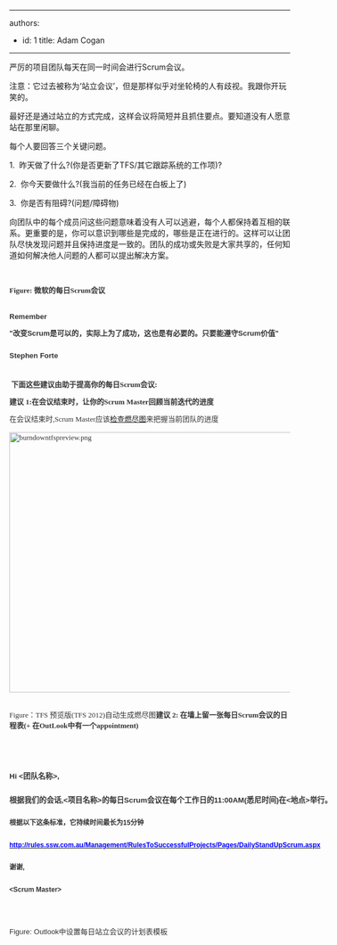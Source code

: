 

---
authors:
  - id: 1
    title: Adam Cogan
---




<span class='intro'> ​严厉的项目团队每天在同一时间会进行Scrum会议。<p>注意：它过去被称为‘站立会议’，但是那样似乎对坐轮椅的人有歧视。我跟你开玩笑的。</p>
<p>最好还是通过站立的方式完成，这样会议将简短并且抓住要点。要知道没有人愿意站在那里闲聊。</p>
<p>每个人要回答三个关键问题。</p> </span>

<p>​1.&#160; 昨天做了什么?(你是否更新了TFS/其它跟踪系统的工作项)?</p>
<p>2.&#160; 你今天要做什么?(我当前的任务已经在白板上了)</p>
<p>3.&#160; 你是否有阻碍?(问题/障碍物)</p>
<p>向团队中的每个成员问这些问题意味着没有人可以逃避，每个人都保持着互相的联系。更重要的是，你可以意识到哪些是完成的，哪些是正在进行的。这样可以让团队尽快发现问题并且保持进度是一致的。团队的成功或失败是大家共享的，任何知道如何解决他人问题的人都可以提出解决方案。</p>
<p>&#160;</p>
<div style="line-height&#58;18px;"><font color="#333333"><font face="Verdana"><font size="2"><font color="#333333"><font face="Verdana"><font size="2"><strong>Figure&#58; 微软的每日Scrum会议</strong></font></font></font></font></font></font></div>
<font color="#333333" style="line-height&#58;18px;"><font face="Verdana"><font size="2"><div><strong>&#160;</strong></div>
<div class="ssw-rteStyle-GreyBox"><div style="margin-top&#58;0px;margin-bottom&#58;0px;padding&#58;10px 0px;line-height&#58;20px;font-family&#58;verdana,arial,sans-serif;"><strong>Remember</strong><span style="line-height&#58;18px;"><strong></strong><div style="margin-top&#58;0px;margin-bottom&#58;0px;padding&#58;10px 0px;line-height&#58;20px;"><strong>&quot;改变Scrum是可以的，实际上为了成功，这也是有必要的。只要能遵守Scrum价值&quot;</strong></div>
<div style="margin-top&#58;0px;margin-bottom&#58;0px;padding&#58;10px 0px;line-height&#58;20px;"><strong>Stephen Forte</strong></div></span></div></div>
<p><strong>&#160;下面这些建议由助于提高你的每日Scrum会议&#58;</strong></p>
<p><strong>建议 1&#58;在会议结束时，让你的Scrum Master回顾当前迭代的进度</strong></p>
在会议结束时,Scrum Master应该<a href="/Management/RulesToBetterScrumUsingTFS/Pages/DailyReportsEmailedToTeam.aspx">检查燃尽图</a>来把握当前团队的进度</font></font></font><p><font color="#333333"><font face="Verdana"><font size="2"><img src="/Management/RulesToSuccessfulProjects/PublishingImages/burndowntfspreview.png" alt="burndowntfspreview.png" class="ssw-rteStyle-ImageArea" style="width&#58;601px;height&#58;467px;" />&#160;</font></font></font><font color="#333333"><font face="Verdana"><font size="2"></font></font></font></p>
<p class="ssw-rteStyle-FigureNormal"><font color="#333333"><font face="Verdana"><font size="2">Figure：TFS 预览版(TFS 2012)自动生成燃尽图<strong><font size="2" face="Verdana" color="#333333">建议</font></strong><strong><font size="2" face="Verdana" color="#333333"></font></strong><strong><font size="2" face="Verdana" color="#333333"> 2&#58; 在墙上留一张每日Scrum会议的日程表(+ 在OutLook中有一个appointment)</font></strong></font></font></font></p>
<div style="margin-top&#58;0px;margin-bottom&#58;0px;padding&#58;10px 0px;font-family&#58;verdana,arial,sans-serif;"><font color="#333333"><font face="Verdana"><font size="2">&#160;</font></font></font></div>
<font color="#333333" style="line-height&#58;18px;"><font face="Verdana"><font size="2"><div class="ssw-rteStyle-GreyBox" style="margin-top&#58;0px;margin-bottom&#58;0px;padding&#58;10px 0px;line-height&#58;20px;width&#58;938px;font-family&#58;verdana,arial,sans-serif;height&#58;282px;"><p><span style="font-family&#58;verdana,sans-serif;font-size&#58;10pt;"><strong>Hi</strong><strong>&#160;</strong><strong>&lt;团队名称&gt;</strong><strong>,</strong></span><span style="font-family&#58;verdana,sans-serif;font-size&#58;10pt;"></span></p>
<div class="ssw-rteStyle-Caption" style="font-size&#58;12px;margin-top&#58;0px;margin-bottom&#58;0px;padding&#58;10px 0px;"><span style="font-family&#58;verdana,sans-serif;font-size&#58;10pt;"><strong>根据我们的会话,</strong><strong>&lt;项目名称&gt;</strong><strong>的每日Scrum会议在每个工作日的11&#58;00AM(悉尼时间)在</strong><strong>&lt;地点&gt;</strong><strong>举行。</strong></span></div>
<div class="ssw-rteStyle-Caption" style="font-size&#58;12px;margin-top&#58;0px;margin-bottom&#58;0px;padding&#58;10px 0px;"><strong>根据以下这条标准，它持续时间最长为15分钟</strong></div>
<div class="ssw-rteStyle-Caption" style="font-size&#58;12px;margin-top&#58;0px;margin-bottom&#58;0px;padding&#58;10px 0px;"><a href="/Management/RulesToSuccessfulProjects/Pages/DailyStandUpScrum.aspx"><span style="color&#58;blue;"><strong>http&#58;//rules.ssw.com.au/Management/RulesToSuccessfulProjects/Pages/DailyStandUpScrum.aspx</strong></span></a></div>
<div class="ssw-rteStyle-Caption" style="font-size&#58;12px;margin-top&#58;0px;margin-bottom&#58;0px;padding&#58;10px 0px;"><strong>谢谢,</strong></div>
<div class="ssw-rteStyle-Caption" style="font-size&#58;12px;margin-top&#58;0px;margin-bottom&#58;0px;padding&#58;10px 0px;"><strong>&lt;Scrum Master&gt;​</strong></div>
<p>&#160;</p>
<p>Figure&#58; Outlook中设置每日站立会议的计划表模板</p>
<p><span style="display&#58;inline-block;"></span><br></p>
<p><br></p>
<p><br></p>
<p><br></p>
<p><br></p>
<p><br></p>
<p><br></p>
<p><span style="display&#58;inline-block;"></span><br></p>
<br><br><br>
<p><br></p>
<p><br></p>
<p><br></p>
<p><br></p>
<p><br></p>
<p><br></p>
<p><br></p>
<p><br></p>
<p>&#160;</p></div></font></font></font><p>&#160;</p>


